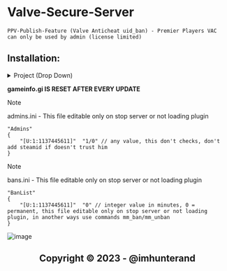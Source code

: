 # Valve-Secure-Server
```sh-session
PPV-Publish-Feature (Valve Anticheat uid_ban) - Premier Players VAC can only be used by admin (license limited)
```


## Installation:
<details>
<summary>Project (Drop Down)</summary>
  
### [0] : Installations Project:Source
  * Extract the package and upload it to your server
  * can choose to lock the location  ( Head / Body / foot )
  * Use `meta list` to check if the plugin works
  * Add to the `csgo/addons/configs/admins.ini`  file your steamid in any format
  * Used Console `status` for see the player `uid_steam`
  * Used Console `mm_ban <userid> <time in minutes>` For ban players main
  * Used Console `mm_unban <steamid>` for unban players

  
### [1] : License
      * Updated valve_slack
  </details>


**gameinfo.gi IS RESET AFTER EVERY UPDATE**

> [!NOTE]  
> admins.ini - This file editable only on stop server or not loading plugin
```
"Admins"
{
    "[U:1:1137445611]"  "1/0" // any value, this don't checks, don't add steamid if doesn't trust him
}
```
> [!NOTE]  
> bans.ini - This file editable only on stop server or not loading plugin
```
"BanList"
{
    "[U:1:1137445611]"  "0" // integer value in minutes, 0 = permanent, this file editable only on stop server or not loading plugin, in another ways use commands mm_ban/mm_unban
}
```
![image](https://i.ytimg.com/vi/QR9XwGwaJAU/maxresdefault.jpg)






<h2 align="center"> Copyright © 2023 - @imhunterand
